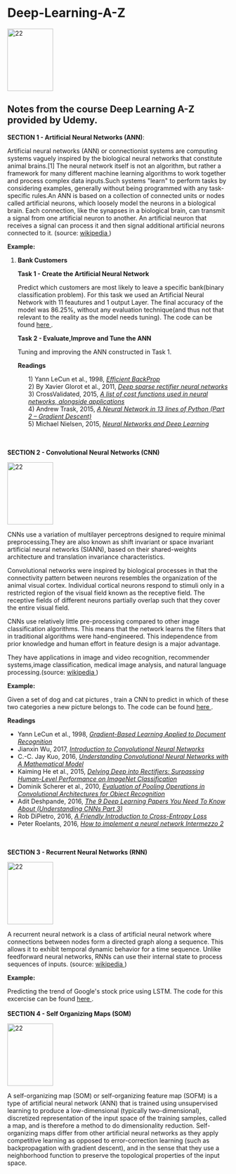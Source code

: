 # Deep-Learning-A-Z

<img src="http://uc-r.github.io/public/images/analytics/deep_learning/deep_nn.png" alt="22" style="width:104px;height:142px;">

## Notes from the course Deep Learning A-Z provided by Udemy.

**SECTION 1 - Artificial Neural Networks (ANN)**:

Artificial neural networks (ANN) or connectionist systems are computing systems vaguely inspired by the biological neural networks that constitute animal brains.[1] The neural network itself is not an algorithm, but rather a framework for many different machine learning algorithms to work together and process complex data inputs.Such systems "learn" to perform tasks by considering examples, generally without being programmed with any task-specific rules.An ANN is based on a collection of connected units or nodes called artificial neurons, which loosely model the neurons in a biological brain. Each connection, like the synapses in a biological brain, can transmit a signal from one artificial neuron to another. An artificial neuron that receives a signal can process it and then signal additional artificial neurons connected to it. (source: <a href="https://en.wikipedia.org/wiki/Artificial_neural_network"> wikipedia </a>) 

**Example:**

1) **Bank Customers**

    **Task 1 - Create the Artificial Neural Network**
    
    Predict which customers are most likely to leave a specific bank(binary classification problem). 
    For this task we used an Artificial Neural  Network with 11 feautures and 1 output Layer. The final accuracy of the model was 86.25%, without any evaluation technique(and thus not that relevant to the reality as the model needs tuning). 
    The code can be found <a href="https://github.com/gpsyrou/Deep-Learning-A-Z/blob/master/Artificial%20Neural%20Networks/bank_customers_pred.py"> here </a>.
        
    **Task 2 - Evaluate,Improve and Tune the ANN**
      
    Tuning and improving the ANN constructed in Task 1.
  
    **Readings**
    <ul>
    1) Yann LeCun et al., 1998, <em><a href="http://yann.lecun.com/exdb/publis/pdf/lecun-98b.pdf">Efficient BackProp</a></em> <br />
    2) By Xavier Glorot et al., 2011,&nbsp;<a href="http://jmlr.org/proceedings/papers/v15/glorot11a/glorot11a.pdf"><em>Deep sparse rectifier neural networks</em></a><br />
    3) CrossValidated, 2015,&nbsp;<a href="http://stats.stackexchange.com/questions/154879/a-list-of-cost-functions-used-in-neural-networks-alongside-applications"><em>A list of cost functions used in neural networks, alongside applications</em></a><br />
    4) Andrew Trask, 2015,&nbsp;<a href="https://iamtrask.github.io/2015/07/27/python-network-part2/"><i>A Neural Network in 13 lines of Python (Part 2 – Gradient Descent)</i></a><br />
    5) Michael Nielsen, 2015,&nbsp;<a href="http://neuralnetworksanddeeplearning.com/chap2.html"><i>Neural Networks and Deep Learning</i></a><br />
    </ul>
    
    
<br></br>
**SECTION 2 - Convolutional Neural Networks (CNN)**
   
 <img src="https://cdn-images-1.medium.com/max/1600/1*NQQiyYqJJj4PSYAeWvxutg.png" alt="22" style="width:104px;height:142px;">
  
 CNNs use a variation of multilayer perceptrons designed to require minimal preprocessing.They are also known as shift invariant or space invariant artificial neural networks (SIANN), based on their shared-weights architecture and translation invariance characteristics.

Convolutional networks were inspired by biological processes in that the connectivity pattern between neurons resembles the organization of the animal visual cortex. Individual cortical neurons respond to stimuli only in a restricted region of the visual field known as the receptive field. The receptive fields of different neurons partially overlap such that they cover the entire visual field.

CNNs use relatively little pre-processing compared to other image classification algorithms. This means that the network learns the filters that in traditional algorithms were hand-engineered. This independence from prior knowledge and human effort in feature design is a major advantage.

They have applications in image and video recognition, recommender systems,image classification, medical image analysis, and natural language processing.(source: <a href="https://en.wikipedia.org/wiki/Convolutional_neural_network"> wikipedia </a>) 
 
 **Example:**
 
   Given a set of dog and cat pictures , train a CNN to predict in which of these two categories a new picture belongs to.
   The code can be found <a href="https://github.com/gpsyrou/Deep-Learning-A-Z/blob/master/Convolutional%20Neural%20Networks/classify_catsndogs.py"> here </a>.
   
   **Readings**
   <ul>
      <li>Yann LeCun et al., 1998,&nbsp;<a href="http://yann.lecun.com/exdb/publis/pdf/lecun-01a.pdf"><em>Gradient-Based Learning Applied to Document Recognition</em></a></li>
      <li>Jianxin Wu, 2017,&nbsp;<i><a href="http://cs.nju.edu.cn/wujx/paper/CNN.pdf">Introduction to Convolutional Neural Networks</a></i></li>
      <li>C.-C. Jay Kuo, 2016,&nbsp;<i><a href="https://arxiv.org/pdf/1609.04112.pdf">Understanding Convolutional Neural Networks with A Mathematical Model</a></i></li>
      <li>Kaiming He et al., 2015,&nbsp;<i><a href="https://arxiv.org/pdf/1502.01852.pdf">Delving Deep into Rectifiers: Surpassing Human-Level Performance on ImageNet Classification</a></i></li>
      <li>Dominik Scherer et al., 2010,&nbsp;<i><a href="http://ais.uni-bonn.de/papers/icann2010_maxpool.pdf">Evaluation of Pooling Operations in Convolutional Architectures for Object Recognition</a></i></li>
      <li>Adit Deshpande, 2016,&nbsp;<i><a href="https://adeshpande3.github.io/adeshpande3.github.io/The-9-Deep-Learning-Papers-You-Need-To-Know-About.html">The 9 Deep Learning Papers You Need To Know About (Understanding CNNs Part 3)</a></i></li>
      <li>Rob DiPietro, 2016,&nbsp;<i><a href="https://rdipietro.github.io/friendly-intro-to-cross-entropy-loss/">A Friendly Introduction to Cross-Entropy Loss</a></i></li>
      <li>Peter Roelants, 2016,&nbsp;<a href="http://peterroelants.github.io/posts/neural_network_implementation_intermezzo02/"><i>How to implement a neural network Intermezzo 2</i></a></li>
   </ul>


<br></br>
**SECTION 3 - Recurrent Neural Networks (RNN)**

<img src="https://cdn-images-1.medium.com/max/1600/1*6xj691fPWf3S-mWUCbxSJg.jpeg" alt="22" style="width:104px;height:142px;">
  

A recurrent neural network is a class of artificial neural network where connections between nodes form a directed graph along a sequence. This allows it to exhibit temporal dynamic behavior for a time sequence. Unlike feedforward neural networks, RNNs can use their internal state to process sequences of inputs. (source: <a href="https://en.wikipedia.org/wiki/Recurrent_neural_network"> wikipedia </a>)

**Example:**

Predicting the trend of Google's stock price using LSTM.
The code for this excercise can be found <a href="https://github.com/gpsyrou/Deep-Learning-A-Z/blob/master/Recurrent%20Neural%20Networks/recurrent_nn.py"> here </a>.
<br></br>
**SECTION 4 - Self Organizing Maps (SOM)**

<img src="https://www.researchgate.net/profile/Damian_Jankowski3/publication/291834232/figure/fig3/AS:553741877481472@1509033759154/Self-organizing-map-structure.png" alt="22" style="width:104px;height:142px;">
 

A self-organizing map (SOM) or self-organizing feature map (SOFM) is a type of artificial neural network (ANN) that is trained using unsupervised learning to produce a low-dimensional (typically two-dimensional), discretized representation of the input space of the training samples, called a map, and is therefore a method to do dimensionality reduction. Self-organizing maps differ from other artificial neural networks as they apply competitive learning as opposed to error-correction learning (such as backpropagation with gradient descent), and in the sense that they use a neighborhood function to preserve the topological properties of the input space. 
